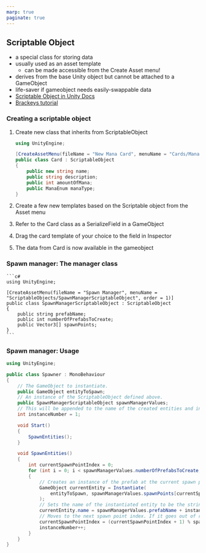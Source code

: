 ```yaml
---
marp: true
paginate: true
---
```

<!-- headingDivider: 3 -->
<!-- class: invert -->
## Scriptable Object
* a special class for storing data
* usually used as an asset template
  * can be made accessible from the Create Asset menu!
* derives from the base Unity object but cannot be attached to a GameObject
* life-saver if gameobject needs easily-swappable data
* [Scriptable Object in Unity Docs](https://docs.unity3d.com/Manual/class-ScriptableObject.html)
* [Brackeys tutorial](https://www.youtube.com/watch?v=aPXvoWVabPY)

### Creating a scriptable object

1) Create new class that inherits from ScriptableObject

    ```c#
    using UnityEngine;

    [CreateAssetMenu(fileName = "New Mana Card", menuName = "Cards/ManaCard")]
    public class Card : ScriptableObject
    {
        public new string name;
        public string description;
        public int amountOfMana;
        public ManaEnum manaType;
    }
    ```
2) Create a few new templates based on the Scriptable object from the Asset menu
3) Refer to the Card class as a SerializeField in a GameObject
4) Drag the card template of your choice to the field in Inspector
5) The data from Card is now available in the gameobject

### Spawn manager: The manager class

    ```c#
    using UnityEngine;

    [CreateAssetMenu(fileName = "Spawn Manager", menuName = "ScriptableObjects/SpawnManagerScriptableObject", order = 1)]
    public class SpawnManagerScriptableObject : ScriptableObject
    {
        public string prefabName;
        public int numberOfPrefabsToCreate;
        public Vector3[] spawnPoints;
    }
    ```
### Spawn manager: Usage
```c#
using UnityEngine;

public class Spawner : MonoBehaviour
{
    // The GameObject to instantiate.
    public GameObject entityToSpawn;
    // An instance of the ScriptableObject defined above.
    public SpawnManagerScriptableObject spawnManagerValues;
    // This will be appended to the name of the created entities and increment when each is created.
    int instanceNumber = 1;

    void Start()
    {
        SpawnEntities();
    }

    void SpawnEntities()
    {
        int currentSpawnPointIndex = 0;
        for (int i = 0; i < spawnManagerValues.numberOfPrefabsToCreate; i++)
        {
            // Creates an instance of the prefab at the current spawn point.
            GameObject currentEntity = Instantiate(
                entityToSpawn, spawnManagerValues.spawnPoints[currentSpawnPointIndex], Quaternion.identity
            );
            // Sets the name of the instantiated entity to be the string defined in the ScriptableObject + a unique number. 
            currentEntity.name = spawnManagerValues.prefabName + instanceNumber;
            // Moves to the next spawn point index. If it goes out of range, it wraps back to the start.
            currentSpawnPointIndex = (currentSpawnPointIndex + 1) % spawnManagerValues.spawnPoints.Length;
            instanceNumber++;
        }
    }
}
```